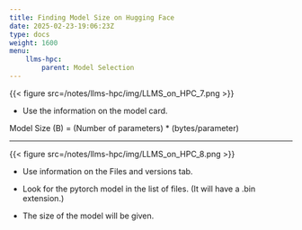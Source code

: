 ```yaml
---
title: Finding Model Size on Hugging Face
date: 2025-02-23-19:06:23Z
type: docs 
weight: 1600
menu: 
    llms-hpc:
        parent: Model Selection
---
```



{{< figure src=/notes/llms-hpc/img/LLMS_on_HPC_7.png >}}

* Use the information on the model card.

Model Size (B) = (Number of parameters) * (bytes/parameter)

---

{{< figure src=/notes/llms-hpc/img/LLMS_on_HPC_8.png >}}

* Use information on the Files and versions tab.

* Look for the pytorch model in the list of files.  (It will have a .bin extension.)

* The size of the model will be given.

